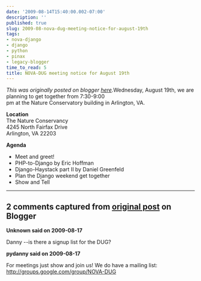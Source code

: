 ```yaml
---
date: '2009-08-14T15:40:00.002-07:00'
description: ''
published: true
slug: 2009-08-nova-dug-meeting-notice-for-august-19th
tags:
- nova-django
- django
- python
- pinax
- legacy-blogger
time_to_read: 5
title: NOVA-DUG meeting notice for August 19th
---
```


*This was originally posted on blogger [here](https://pydanny.blogspot.com/2009/08/nova-dug-meeting-notice-for-august-19th.html)*.Wednesday, August 19th, we are planning to get together from 7:30-9:00<br />pm at the Nature Conservatory building in Arlington, VA.<br /><p><span style="font-weight: bold;">Location</span><br />The Nature Conservancy<br />4245 North Fairfax Drive<br />Arlington, VA 22203<br /></p><p><span style="font-weight: bold;">Agenda</span><br /></p><ul><li>Meet and greet!</li><li>PHP-to-Django by Eric Hoffman</li><li>Django-Haystack part II by Daniel Greenfeld</li><li>Plan the Django weekend get together</li><li>Show and Tell</li></ul>

---

## 2 comments captured from [original post](https://pydanny.blogspot.com/2009/08/nova-dug-meeting-notice-for-august-19th.html) on Blogger

**Unknown said on 2009-08-17**

Danny --is there a signup list for the DUG?

**pydanny said on 2009-08-17**

For meetings just show and join us! We do have a mailing list: http://groups.google.com/group/NOVA-DUG

